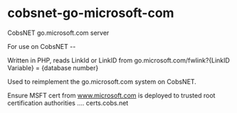 # cobsnet-go-microsoft-com
CobsNET go.microsoft.com server

For use on CobsNET -- 

Written in PHP, reads LinkId or LinkID from go.microsoft.com/fwlink?{LinkID Variable} = {database number}

Used to reimplement the go.microsoft.com system on CobsNET.

Ensure MSFT cert from www.microsoft.com is deployed to trusted root certification authorities .... certs.cobs.net
